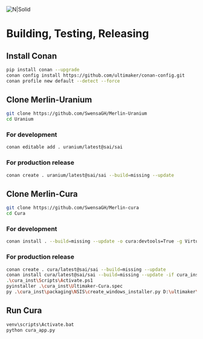 ![N|Solid](http://www.merlinautomationsolutions.com/images/merlin_l0g0_bk.png)

# Building, Testing, Releasing

## Install Conan
```sh
pip install conan --upgrade
conan config install https://github.com/ultimaker/conan-config.git
conan profile new default --detect --force
```
## Clone Merlin-Uranium
```sh
git clone https://github.com/SwensaGH/Merlin-Uranium
cd Uranium
```
### For development 
```sh
conan editable add . uranium/latest@sai/sai
```
### For production release
```sh
conan create . uranium/latest@sai/sai --build=missing --update
```
## Clone Merlin-Cura
```sh
git clone https://github.com/SwensaGH/Merlin-cura
cd Cura
```
### For development 
```sh
conan install . --build=missing --update -o cura:devtools=True -g VirtualPythonEnv
```

### For production release
```sh
conan create . cura/latest@sai/sai --build=missing --update
conan install cura/latest@sai/sai --build=missing --update -if cura_inst -g VirtualPythonEnv -o cura:devtools=True --json "cura_inst/conan_install_info.json"
.\cura_inst\Scripts\Activate.ps1
pyinstaller .\cura_inst\Ultimaker-Cura.spec
py .\cura_inst\packaging\NSIS\create_windows_installer.py D:\ultimaker\Cura D:\ultimaker\Cura\dist swensa-cura.exe
```
## Run Cura
```sh
venv\scripts\Activate.bat
python cura_app.py
```
 

